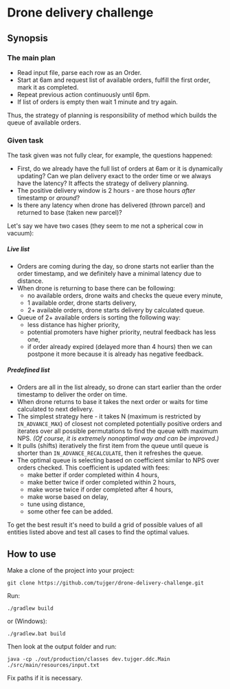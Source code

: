 # Drone delivery challenge

## Synopsis

### The main plan

- Read input file, parse each row as an Order.
- Start at 6am and request list of available orders, fulfill the first order, mark it as completed.
- Repeat previous action continuously until 6pm.
- If list of orders is empty then wait 1 minute and try again.

Thus, the strategy of planning is responsibility of method which builds the queue of available orders.

### Given task

The task given was not fully clear, for example, the questions happened:

- First, do we already have the full list of orders at 6am or it is dynamically updating? Can we plan delivery exact to the order time or we always have the latency? It affects the strategy of delivery planning.
- The positive delivery window is 2 hours - are those hours *after* timestamp or *around*?
- Is there any latency when drone has delivered (thrown parcel) and returned to base (taken new parcel)?

Let's say we have two cases (they seem to me not a spherical cow in vacuum):

##### Live list

- Orders are coming during the day, so drone starts not earlier than the order timestamp, and we definitely have a minimal latency due to distance.
- When drone is returning to base there can be following:
  - no available orders, drone waits and checks the queue every minute,
  - 1 available order, drone starts delivery,
  - 2+ available orders, drone starts delivery by calculated queue.
- Queue of 2+ available orders is sorting the following way:
  - less distance has higher priority,
  - potential promoters have higher priority, neutral feedback has less one,
  - if order already expired (delayed more than 4 hours) then we can postpone it more because it is already has negative feedback.

##### Predefined list

- Orders are all in the list already, so drone can start earlier than the order timestamp to deliver the order on time.
- When drone returns to base it takes the next order or waits for time calculated to next delivery.
- The simplest strategy here - it takes N (maximum is restricted by `IN_ADVANCE_MAX`) of closest not completed potentially positive orders and iterates over all possible permutations to find the queue with maximum NPS. _(Of course, it is extremely nonoptimal way and can be improved.)_
- It pulls (shifts) iteratively the first item from the queue until queue is shorter than `IN_ADVANCE_RECALCULATE`, then it refreshes the queue.
- The optimal queue is selecting based on coefficient similar to NPS over orders checked. This coefficient is updated with fees:
    - make better if order completed within 4 hours,
    - make better twice if order completed within 2 hours,
    - make worse twice if order completed after 4 hours,
    - make worse based on delay,
    - tune using distance,
    - some other fee can be added.
   
To get the best result it's need to build a grid of possible values of all entities listed above and test all cases to find the optimal values.  

## How to use

Make a clone of the project into your project:

    git clone https://github.com/tujger/drone-delivery-challenge.git

Run:

    ./gradlew build
    
or (Windows):
    
    ./gradlew.bat build
    
Then look at the output folder and run:

    java -cp ./out/production/classes dev.tujger.ddc.Main ./src/main/resources/input.txt

Fix paths if it is necessary.

    
